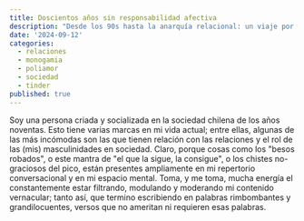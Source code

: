 ```yaml
---
title: Doscientos años sin responsabilidad afectiva
description: "Desde los 90s hasta la anarquía relacional: un viaje por las relaciones."
date: '2024-09-12'
categories:
  - relaciones
  - monogamia
  - poliamor
  - sociedad
  - tinder
published: true
---
```


Soy una persona criada y socializada en la sociedad chilena de los años noventas. Esto tiene varias marcas en mi vida actual; entre ellas, algunas de las más incómodas son las que tienen relación con las relaciones y el rol de las (mis) masculinidades en sociedad.
Claro, porque cosas como los "besos robados", o este mantra de "el que la sigue, la consigue", o los chistes no-graciosos del pico, están presentes ampliamente en mi repertorio conversacional y en mi espacio mental. Toma, y me toma, mucha energía el constantemente estar filtrando, modulando y moderando mi contenido vernacular; tanto así, que termino escribiendo en palabras rimbombantes y grandilocuentes, versos que no ameritan ni requieren esas palabras.
